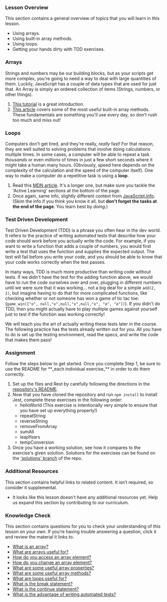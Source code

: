 ### Lesson Overview

This section contains a general overview of topics that you will learn in this lesson.

* Using arrays.
* Using built-in array methods.
* Using loops.
* Getting your hands dirty with TDD exercises.

### Arrays

Strings and numbers may be our building blocks, but as your scripts get more complex, you're going to need a way to deal with large quantities of them. Luckily, JavaScript has a couple of data types that are used for just that. An Array is simply an ordered collection of items (Strings, numbers, or other things).

1. [This tutorial](https://www.w3schools.com/js/js_arrays.asp) is a great introduction.
2. [This article](https://www.w3schools.com/js/js_array_methods.asp) covers some of the most useful built-in array methods. These fundamentals are something you'll use every day, so don't rush too much and miss out!

### Loops

Computers don't get tired, and they're really, _really_ fast! For that reason, they are well suited to solving problems that involve doing calculations multiple times. In some cases, a computer will be able to repeat a task _thousands_ or even _millions_ of times in just a few short seconds where it might take a human many hours. \(Obviously, speed here depends on the complexity of the calculation and the speed of the computer itself\). One way to make a computer do a repetitive task is using a **loop**.

1. Read this [MDN article](https://developer.mozilla.org/en-US/docs/Learn/JavaScript/Building_blocks/Looping_code). It's a longer one, but make sure you tackle the 'Active Learning' sections at the bottom of the page.
2. Once again, same info, slightly different context from [JavaScript.info](http://javascript.info/while-for). \(Skim the info if you think you know it all, but **don't forget the tasks at the end of the page**. You learn best by _doing_.\)

### Test Driven Development

Test Driven Development \(TDD\) is a phrase you often hear in the dev world. It refers to the practice of writing automated tests that describe how your code should work before you actually write the code. For example, if you want to write a function that adds a couple of numbers, you would first write a test that uses the function and supplies the expected output. The test will fail before you write your code, and you should be able to know that your code works correctly when the test passes.

In many ways, TDD is much more productive than writing code without tests. If we didn't have the test for the adding function above, we would have to run the code ourselves over and over, plugging in different numbers until we were sure that it was working... not a big deal for a simple `add(2, 2)`, but imagine having to do that for more complicated functions, like checking whether or not someone has won a game of tic tac toe: \(`game_win(["o", null,"x",null,"x",null,"x", "o", "o"])`). If you didn't do TDD, then you might actually have to play multiple games against yourself just to test if the function was working correctly!

We will teach you the art of actually writing these tests later in the course. The following practice has the tests already written out for you. All you have to do is set up the testing environment, read the specs, and write the code that makes them pass!

### Assignment

<div class="lesson-content__panel" markdown="1">
Follow the steps below to get started. Once you complete Step 1, be sure to use the README for **_each individual exercise_** in order to do them correctly.

1. Set up the files and Rest by carefully following the directions in the [repository's README](https://github.com/TheOdinProject/javascript-exercises#readme).
2. Now that you have cloned the repository and run `npm install` to install Jest, complete these exercises in the following order:
    * helloWorld (This exercise is intentionally very simple to ensure that you have set up everything properly!)
    * repeatString
    * reverseString
    * removeFromArray
    * sumAll
    * leapYears
    * tempConversion
3. Once you have a working solution, see how it compares to the exercise's given solution. Solutions for the exercises can be found on the ['solutions' branch](https://github.com/TheOdinProject/javascript-exercises/tree/solutions) of the repo.

</div>

### Additional Resources

This section contains helpful links to related content. It isn’t required, so consider it supplemental.

* It looks like this lesson doesn't have any additional resources yet. Help us expand this section by contributing to our curriculum.

### Knowledge Check

This section contains questions for you to check your understanding of this lesson on your own. If you’re having trouble answering a question, click it and review the material it links to.

* <a class="knowledge-check-link" href="https://www.w3schools.com/js/js_arrays.asp">What is an array?</a>
* <a class="knowledge-check-link" href="https://www.w3schools.com/js/js_arrays.asp">What are arrays useful for?</a>
* <a class="knowledge-check-link" href="https://www.w3schools.com/js/js_arrays.asp">How do you access an array element?</a>
* <a class="knowledge-check-link" href="https://www.w3schools.com/js/js_arrays.asp">How do you change an array element?</a>
* <a class="knowledge-check-link" href="https://www.w3schools.com/js/js_arrays.asp">What are some useful array properties?</a>
* <a class="knowledge-check-link" href="https://www.w3schools.com/js/js_array_methods.asp">What are some useful array methods?</a>
* <a class="knowledge-check-link" href="https://developer.mozilla.org/en-US/docs/Learn/JavaScript/Building_blocks/Looping_code#why_bother">What are loops useful for?</a>
* <a class="knowledge-check-link" href="https://developer.mozilla.org/en-US/docs/Learn/JavaScript/Building_blocks/Looping_code#exiting_loops_with_break">What is the break statement?</a>
* <a class="knowledge-check-link" href="https://developer.mozilla.org/en-US/docs/Learn/JavaScript/Building_blocks/Looping_code#skipping_iterations_with_continue">What is the continue statement?</a>
* <a class="knowledge-check-link" href="#test-driven-development">What is the advantage of writing automated tests?</a>
